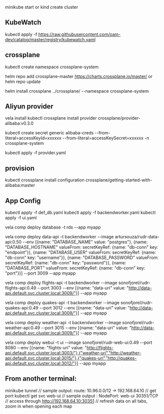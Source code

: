 minikube start
or
kind create cluster


## KubeWatch

kubectl apply -f https://raw.githubusercontent.com/oam-dev/catalog/master/registry/kubewatch.yaml

## crossplane

kubectl create namespace crossplane-system

helm repo add crossplane-master https://charts.crossplane.io/master/
or helm repo update

helm install crossplane  ../crossplane/ --namespace crossplane-system

## Aliyun provider

vela install
kubectl crossplane install provider crossplane/provider-alibaba:v0.3.0

kubectl create secret generic alibaba-creds --from-literal=accessKeyId=xxxxxx --from-literal=accessKeySecret=xxxxxx -n crossplane-system

kubectl apply -f provider.yaml

## provision 

kubectl crossplane install configuration crossplane/getting-started-with-alibaba:master

## App Config

kubectl apply -f def_db.yaml
kubectl apply -f backendworker.yaml
kubectl apply -f ui.yaml

vela comp deploy database -t rds --app myapp


vela comp deploy data-api -t backendworker --image artursouza/rudr-data-api:0.50  --env [{name: "DATABASE_NAME" value: "postgres"}, {name: "DATABASE_HOSTNAME" valueFrom: secretKeyRef: {name: "db-conn" key: "endpoint"}}, {name: "DATABASE_USER" valueFrom: secretKeyRef: {name: "db-conn" key: "username"}}, {name: "DATABASE_PASSWORD" valueFrom: secretKeyRef: {name: "db-conn" key: "password"}}, {name: "DATABASE_PORT" valueFrom: secretKeyRef: {name: "db-conn" key: "port"}}] --port 3009 --app myapp

vela comp deploy flights-api -t backendworker --image sonofjorel/rudr-flights-api:0.49 --port 3003 --env [{name: "data-uri" value: "http://data-api.default.svc.cluster.local:3009/"}] --app myapp

vela comp deploy quakes-api -t backendworker --image sonofjorel/rudr-quakes-api:0.49 --port 3012 --env [{name: "data-uri" value: "http://data-api.default.svc.cluster.local:3009/"}] --app myapp

vela comp deploy weather-api -t backendworker --image sonofjorel/rudr-weather-api:0.49 --port 3015 --env [{name: "data-uri" value: "http://data-api.default.svc.cluster.local:3009/"}] --app myapp

vela comp deploy webui -t ui --image sonofjorel/rudr-web-ui:0.49 --port 8080 --env [{name: "flights-uri" value: "http://flights-api.default.svc.cluster.local:3003/"},{"weather-uri","http://weather-api.default.svc.cluster.local:3015/"},{"quakes-uri","http://quakes-api.default.svc.cluster.local:3012/"}] --app myapp

## From another terminal:

minikube tunnel
// sample output: route: 10.96.0.0/12 -> 192.168.64.10
// get port 
kubectl get svc web-ui
// sample output : NodePort:                 web-ui  30351/TCP
// access through http://192.168.64.10:30351
// refresh data on all tabs, zoom in when opening each map